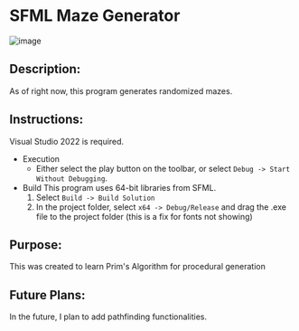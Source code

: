 # SFML Maze Generator
![image](https://github.com/user-attachments/assets/f2272ed8-b2d2-413b-a842-6295c5f604f2)

## Description:
As of right now, this program generates randomized mazes. 

## Instructions:
Visual Studio 2022 is required.
* Execution
  - Either select the play button on the toolbar, or select `Debug -> Start Without Debugging`.
* Build
  This program uses 64-bit libraries from SFML.
  1. Select `Build -> Build Solution`
  2. In the project folder, select `x64 -> Debug/Release` and drag the .exe file to the project folder (this is a fix for fonts not showing)

## Purpose:
This was created to learn Prim's Algorithm for procedural generation

## Future Plans:
In the future, I plan to add pathfinding functionalities.
